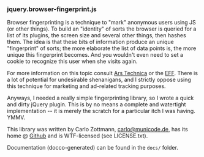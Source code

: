 ### jquery.browser-fingerprint.js

Browser fingerprinting is a technique to "mark" anonymous users using JS
(or other things).  To build an "identity" of sorts the browser is queried
for a list of its plugins, the screen size and several other things, then
hashes them.  The idea is that these bits of information produce an unique
"fingerprint" of sorts; the more elaborate the list of data points is, the
more unique this fingerprint becomes.  And you wouldn't even need to set a
cookie to recognize this user when she visits again.

For more information on this topic consult [Ars Technica](http://arstechnica.com/tech-policy/news/2010/05/how-your-web-browser-rats-you-out-online.ars)
or the [EFF](http://panopticlick.eff.org/).  There is a lot of potential
for undesirable shenanigans, and I strictly oppose using this technique for
marketing and ad-related tracking purposes.

Anyways, I needed a really simple fingerprinting library, so I wrote a
quick and dirty jQuery plugin.  This is by no means a complete and
watertight implementation -- it is merely the scratch for a particular itch
I was having.  YMMV.

This library was written by Carlo Zottmann, carlo@municode.de, has its home
@ [Github](http://github.com/carlo/jquery-browser-fingerprint) and is
WTF-licensed (see LICENSE.txt).

Documentation (docco-generated) can be found in the `docs/` folder.
